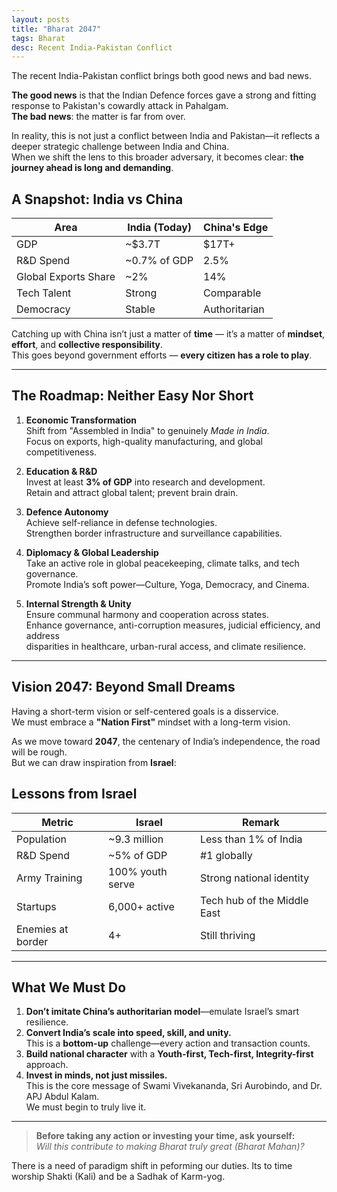 ```yaml
---
layout: posts
title: "Bharat 2047"
tags: Bharat
desc: Recent India-Pakistan Conflict
---
```


The recent India-Pakistan conflict brings both good news and bad news.

**The good news** is that the Indian Defence forces gave a strong and fitting response to Pakistan's cowardly attack in Pahalgam.  
**The bad news**: the matter is far from over.

In reality, this is not just a conflict between India and Pakistan—it reflects a deeper strategic challenge between India and China.  
When we shift the lens to this broader adversary, it becomes clear: **the journey ahead is long and demanding**.

## A Snapshot: India vs China

| Area                 | India (Today) | China's Edge  |
| --- | --- | --- |
| GDP                  | ~$3.7T        | $17T+         |
| R&D Spend            | ~0.7% of GDP  | 2.5%          |
| Global Exports Share | ~2%           | 14%           |
| Tech Talent          | Strong        | Comparable    |
| Democracy            | Stable        | Authoritarian |

Catching up with China isn’t just a matter of **time** — it’s a matter of **mindset**, **effort**, and **collective responsibility**.  
This goes beyond government efforts — **every citizen has a role to play**.

---

## The Roadmap: Neither Easy Nor Short

1. **Economic Transformation**  
   Shift from "Assembled in India" to genuinely *Made in India*.  
   Focus on exports, high-quality manufacturing, and global competitiveness.

2. **Education & R&D**  
   Invest at least **3% of GDP** into research and development.  
   Retain and attract global talent; prevent brain drain.

3. **Defence Autonomy**  
   Achieve self-reliance in defense technologies.  
   Strengthen border infrastructure and surveillance capabilities.

4. **Diplomacy & Global Leadership**  
   Take an active role in global peacekeeping, climate talks, and tech governance.  
   Promote India’s soft power—Culture, Yoga, Democracy, and Cinema.

5. **Internal Strength & Unity**  
   Ensure communal harmony and cooperation across states.  
   Enhance governance, anti-corruption measures, judicial efficiency, and address  
   disparities in healthcare, urban-rural access, and climate resilience.

---

## Vision 2047: Beyond Small Dreams

Having a short-term vision or self-centered goals is a disservice.  
We must embrace a **"Nation First"** mindset with a long-term vision.

As we move toward **2047**, the centenary of India’s independence, the road will be rough.  
But we can draw inspiration from **Israel**:

## Lessons from Israel

| Metric            | Israel           | Remark                      |
| --- | --- | --- |
| Population        | ~9.3 million     | Less than 1% of India       |
| R&D Spend         | ~5% of GDP       | #1 globally                 |
| Army Training     | 100% youth serve | Strong national identity    |
| Startups          | 6,000+ active    | Tech hub of the Middle East |
| Enemies at border | 4+               | Still thriving              |

---

## What We Must Do

1. **Don’t imitate China’s authoritarian model**—emulate Israel’s smart resilience.  
2. **Convert India’s scale into speed, skill, and unity.**  
   This is a **bottom-up** challenge—every action and transaction counts.  
3. **Build national character** with a **Youth-first, Tech-first, Integrity-first** approach.  
4. **Invest in minds, not just missiles.**  
   This is the core message of Swami Vivekananda, Sri Aurobindo, and Dr. APJ Abdul Kalam.  
   We must begin to truly live it.

---

> **Before taking any action or investing your time, ask yourself:**  
> _Will this contribute to making Bharat truly great (Bharat Mahan)?_

There is a need of paradigm shift in peforming our duties.
Its to time worship Shakti (Kali) and be a Sadhak of Karm-yog.
